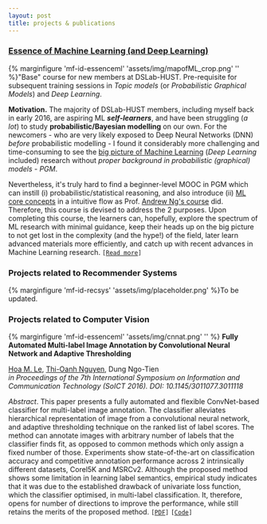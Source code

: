 ```yaml
---
layout: post
title: projects & publications
---
```

### <a href="{{ site.github.url }}/articles/16/essence-machine-deep-learning">Essence of Machine Learning (and Deep Learning)</a>

{% marginfigure 'mf-id-essenceml' 'assets/img/mapofML_crop.png' '' %}"Base" course for new members at DSLab-HUST. Pre-requisite for subsequent training sessions in *Topic models* (or *Probabilistic Graphical Models*) and *Deep Learning*. 

**Motivation.** The majority of DSLab-HUST members, including myself back in early 2016, are aspiring ML ***self-learners***, and have been struggling (*a lot*) to study **probabilistic/Bayesian modelling** on our own. For the newcomers - who are very likely exposed to Deep Neural Networks (DNN) *before* probabilistic modelling - I found it considerably more challenging and time-consuming to see the [big picture of Machine Learning](/articles/16/essence-machine-deep-learning#map) (*Deep Learning* included) research without *proper background in probabilistic (graphical) models - PGM*.

Nevertheless, it's truly hard to find a beginner-level MOOC in PGM which can instill (i) probabilistic/statistical reasoning, and also introduce (ii) [ML core concepts](/articles/16/essence-machine-deep-learning#core) in a intuitive flow as Prof. [Andrew Ng's course](https://www.coursera.org/learn/machine-learning) did. Therefore, this course is devised to address the 2 purposes. Upon completing this course, the learners can, hopefully, explore the spectrum of ML research with minimal guidance, keep their heads up on the big picture to not get lost in the complexity (and the hype!) of the field, later learn advanced materials more efficiently, and catch up with recent advances in Machine Learning research.
`[`[`Read more`](/articles/16/essence-machine-deep-learning)`]`



### Projects related to Recommender Systems
{% marginfigure 'mf-id-recsys' 'assets/img/placeholder.png' %}To be updated.

### Projects related to Computer Vision
{% marginfigure 'mf-id-essenceml' 'assets/img/cnnat.png' '' %} **Fully Automated Multi-label Image Annotation by Convolutional Neural Network and Adaptive Thresholding**
<p>
<u>Hoa M. Le</u>, <a href="http://soict.hust.edu.vn/en/index.php/bo-mon-trung-tam/information-system/faculty-and-staff/230-nguyen-thi-oanh-phd.html">Thi-Oanh Nguyen</a>, Dung Ngo-Tien
<br> <em>in Proceedings of the 7th International Symposium on Information and Communication Technology (SoICT 2016). DOI: 10.1145/3011077.3011118</em> 
</p>

*Abstract*. This paper presents a fully automated and flexible ConvNet-based classifier for multi-label image annotation. The classifier alleviates hierarchical representation of image from a convolutional neural network, and adaptive thresholding technique on the ranked list of label scores. The method can annotate images with arbitrary number of labels that the classifier finds fit, as opposed to common methods which only assign a fixed number of those. Experiments show state-of-the-art on classification accuracy and competitive annotation performance across 2 intrinsically different datasets, Corel5K and MSRCv2. Although the proposed method shows some limitation in learning label semantics, empirical study indicates that it was due to the established drawback of univariate loss function, which the classifier optimised, in multi-label classification. It, therefore, opens for number of directions to improve the performance, while still retains the merits of the proposed method.
`[`[`PDF`](https://1drv.ms/b/s!ApOZHae4ogqZwTBo1fsEvZ0uflbI)`]` `[`[`Code`](https://github.com/hoamle/multiLabel)`]`